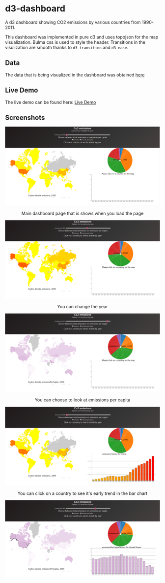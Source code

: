 # d3-dashboard
A d3 dashboard showing CO2 emissions by various countries from 1990-2011.

This dashboard was implemented in pure d3 and uses topojson for the map visualization. Bulma css is used to style the header. Transitions in the visulization are smooth thanks to `d3-transition` and `d3-ease`.

## Data
The data that is being visualized in the dashboard was obtained [here](http://data.un.org/)

## Live Demo
The live demo can be found here:
[Live Demo](https://dileep-kishore.github.io/d3-dashboard)

## Screenshots
![main](assets/main.png)
<p style="text-align: center"> Main dashboard page that is shows when you load the page </p>

![emissions_2000](assets/emissions_2000.png)
<p style="text-align: center"> You can change the year </p>

![emissionspercapita_2010](assets/emissionspercapita_2010.png)
<p style="text-align: center"> You can choose to look at emissions per capita </p>

![emissions_bar](assets/emissions_bar.png)
<p style="text-align: center"> You can click on a country to see it's early trend in the bar chart </p>

![emissionspercapita_bar](assets/emissionspercapita_bar.png)